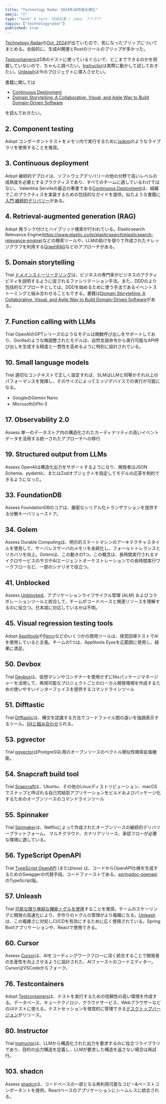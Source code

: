 ```yaml
---
title: "Technology Radar 2024年10月版を読む"
emoji: "🙌"
type: "tech" # tech: 技術記事 / idea: アイデア
topics: ["technologyradar"]
published: true
---
```


[Technology Radar](https://www.thoughtworks.com/radar)の[Oct. 2024](https://www.thoughtworks.com/content/dam/thoughtworks/documents/radar/2024/10/tr_technology_radar_vol_31_en.pdf)が出ていたので、気になったブリップについてまとめる。全般的に、生成AI関連とRustのツールのブリップが多かった。

[Testcontainers](https://www.testcontainers.org/)はDBのテストに使っているぐらいで、どこまでできるのかを把握していないので、ちゃんと調べたい。[Instructor](https://github.com/jxnl/instructor)は実際に動かして試しておきたい。[Unleash](https://www.getunleash.io/)は今のプロジェクトに導入させたい。

書籍に関しては
* [Continuous Deployment](https://amzn.to/40BtRVx)
* [Domain Storytelling: A Collaborative, Visual, and Agile Way to Build Domain-Driven Software](https://amzn.to/4enhboy)

を読んでおきたい。

## 2. Component testing
Adopt
コンポーネントテストをメモリ内で実行するために[jsdom](https://github.com/jsdom/jsdom)のようなライブラリを使用することを推奨。

## 3. Continuous deployment
Adopt
継続的デプロイは、ソフトウェアデリバリーの他の分野で高いレベルの成熟度を必要とするプラクティスであり、すべてのチームに適しているわけではない。
Valentina Servileの最近の著書である[Continuous Deployment](https://amzn.to/40BtRVx)は、組織でこのプラクティスを実装するための包括的なガイドを提供。似たような書籍に[入門 継続的デリバリー](https://www.oreilly.co.jp/books/9784814400690/)がある。

## 4. Retrieval-augmented generation (RAG)
Adopt
再ランク付けとハイブリッド検索が行われている。Elasticsearch Relevance Engine(https://www.elastic.co/jp/elasticsearch/elasticsearch-relevance-engine)などの検索ツールや、LLMの助けを借りて作成されたナレッジグラフを利用する[GraphRAG](https://microsoft.github.io/graphrag/)などのアプローチがある。

## 5. Domain storytelling
Trial
[ドメインストーリーテリング](https://domainstorytelling.org/)は、ビジネスの専門家がビジネスのアクティビティを説明するように促されるファシリテーション手法。また、DDDのより包括的なアプローチとしては、DDDを始めるために使う手法であるイベントストーミングと組み合わせることもできる。書籍は[Domain Storytelling: A Collaborative, Visual, and Agile Way to Build Domain-Driven Software](https://amzn.to/4enhboy)がある。

## 7. Function calling with LLMs
Trial
OpenAIのGPTシリーズのようなモデルは関数呼び出しをサポートしており、Gorillaのような微調整されたモデルは、自然言語命令から実行可能なAPI呼び出しを生成する精度と一貫性を高めるように特別に設計されている。

## 10. Small language models
Trial
適切なコンテキストで正しく設定すれば、SLMはLLMと同等かそれ以上のパフォーマンスを発揮し、そのサイズによってエッジデバイスでの実行が可能になる。
* GoogleのGemini Nano
* MicrosoftのPhi-3

## 17. Observability 2.0
Assess
単一のデータストア内の構造化されたカーディナリティの高いイベントデータを活用する統一されたアプローチへの移行

## 19. Structured output from LLMs
Assess
OpenAIは構造化出力をサポートするようになり、開発者はJSON Schema、pydantic、またはZodオブジェクトを指定してモデルの応答を制約できるようになった。

## 33. FoundationDB
Assess
FoundationDBのコアは、厳密なシリアル化トランザクションを提供する分散キーバリューストア。

## 34. Golem
Assess
Durable Computingは、明示的ステートマシンのアーキテクチャスタイルを使用して、サーバレスサーバのメモリを永続化し、フォールトトレランスとリカバリを向上。Golemは、この動きの1つ。この概念は、長時間実行されるマイクロサービスのサガやAlエージェントオーケストレーションでの長時間実行ワークフローなど、一部のシナリオで役立つ。

## 41. Unblocked
Assess
[Unblocked](https://getunblocked.com/)。アプリケーションライフサイクル管理 (ALM) およびコラボレーションツールと統合して、チームがコードベースと関連リソースを理解するのに役立つ。日本語に対応しているかは不明。

## 45. Visual regression testing tools
Adopt
[Applitools](https://applitools.com/)や[Percy](https://percy.io/)などのいくつかの商用ツールは、視覚回帰テストでAlを使用していると主張。チームの1つは、Applitools Eyesを広範囲に使用し、結果に満足。

## 50. Devbox
Trial
[Devbox](https://www.jetpack.io/devbox/)は、仮想マシンやコンテナーを使用せずにNixパッケージマネージャーを活用して、再現可能なプロジェクトごとのローカル開発環境を作成するための使いやすいインターフェイスを提供するコマンドラインツール

## 51. Difftastic
Trial
[Difftastic](https://difftastic.wilfred.me.uk/)は、構文を認識する方法でコードファイル間の違いを強調表示するツール。[Gitと組み合わせ](https://dev.classmethod.jp/articles/git-difftool-use-difftastic/)られる。

## 53. pgvector
Trial
[pgvector](https://github.com/pgvector/pgvector)はPostgreSQL用のオープンソースのベクトル類似性検索拡張機能。

## 54. Snapcraft build tool
Trial
[Snapcraft](https://snapcraft.io/docs/snapcraft)は、Ubuntu、その他のLinuxディストリビューション、macOSでスナップと呼ばれる自己完結型アプリケーションをビルドおよびパッケージ化するためのオープンソースのコマンドラインツール

## 55. Spinnaker
Trial
[Spinnaker](http://www.spinnaker.io/)は、Netflixによって作成されたオープンソースの継続的デリバリープラットフォーム。
マルチクラウド、カナリアリリース、承認フローが必要な環境に適している。

## 56. TypeScript OpenAPI
Trial
[TypeScript OpenAPI](https://github.com/lukeautry/tsoa) (またはtsoa) は、コードからOpenAPI仕様を生成するためのSwaggerの代替手段。コードファーストである。[springdoc-openapi](https://springdoc.org/)のTypeScript版。

## 57. Unleash
Trial
[可能な限り単純な機能トグルを使用](https://www.thoughtworks.com/radar/techniques/simplest-possible-feature-toggle)することを推奨。チームのスケーリングと開発の高速化により、手作りのトグルの管理がより複雑になる。[Unleash](https://www.getunleash.io/)は、この複雑さに対処しCI/CDを有効にするために広く使用されている。Spring Bootアプリケーションや、Reactで使用できる。

## 60. Cursor
Assess
[Cursor](https://www.cursor.com/)は、Alをコーディングワークフローに深く統合することで開発者の生産性を向上させるように設計された、Alファーストのコードエディター。CursorはVSCodeからフォーク。

## 76. Testcontainers
Adopt
[Testcontainers](https://www.testcontainers.org/)は、テストを実行するための信頼性の高い環境を作成する。データベース、キューテクノロジ、クラウドサービス、WebブラウザーなどのUIテストに使える。テストセッションを視覚的に管理できる[デスクトップバージョン](https://testcontainers.com/desktop/)がリリース。

## 80. Instructor
Trial
[Instructor](https://github.com/jxnl/instructor)は、LLMから構造化された出力を要求するのに役立つライブラリであり、目的の出力構造を定義し、LLMが要求した構造を返さない場合は再試行。

## 103. shadcn
Assess
[shadcn](https://ui.shadcn.com/)は、コードベースの一部となる再利用可能なコピー&ペーストコンポーネントを提供。Reactベースのアプリケーションにシームレスに統合される。

